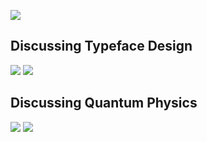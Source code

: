![](huxley.jpg)

## Discussing Typeface Design

![](hxf1.jpeg)
![](hxf2.jpeg)

## Discussing Quantum Physics

![](hxq1.jpeg)
![](hxq2.jpeg)